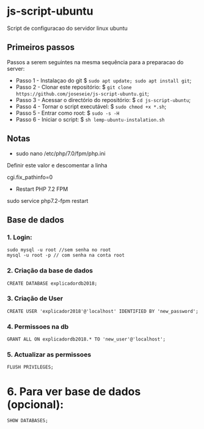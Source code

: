 # js-script-ubuntu
Script de configuracao do servidor linux ubuntu

## Primeiros passos

Passos a serem seguintes na mesma sequência para a preparacao do server:

* Passo 1 - Instalaçao do git
$ `sudo apt update; sudo apt install git`;
* Passo 2 - Clonar este repositório:
$ `git clone https://github.com/joseseie/js-script-ubuntu.git`;
* Passo 3 - Acessar o directório do repositório:
$ `cd js-script-ubuntu`;
* Passo 4 - Tornar o script executável:
$ `sudo chmod +x *.sh`;
* Passo 5 - Entrar como root:
$ `sudo -s -H`
* Passo 6 - Iniciar o script:
$ `sh lemp-ubuntu-instalation.sh`


##  Notas

* sudo nano /etc/php/7.0/fpm/php.ini

Definir este valor e descomentar a linha
	

cgi.fix_pathinfo=0

* Restart PHP 7.2 FPM

sudo service php7.2-fpm restart

## Base de dados

### 1. Login:
```
sudo mysql -u root //sem senha no root
mysql -u root -p // com senha na conta root
```

### 2. Criação da base de dados
```
CREATE DATABASE explicadordb2018;
```
### 3. Criação de User
```
CREATE USER 'explicador2018'@'localhost' IDENTIFIED BY 'new_password';
```

### 4. Permissoes na db
```
GRANT ALL ON explicadordb2018.* TO 'new_user'@'localhost';
```

### 5. Actualizar as permissoes
 ```
 FLUSH PRIVILEGES;
```


# 6. Para ver base de dados (opcional):
```
SHOW DATABASES;
```

